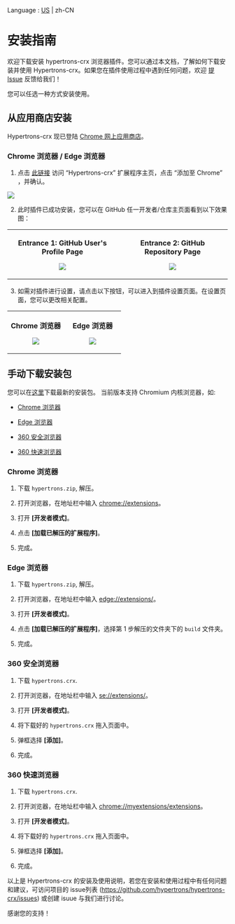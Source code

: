 Language : [US](./INSTALLATION.md) | zh-CN

# 安装指南

欢迎下载安装 hypertrons-crx 浏览器插件。您可以通过本文档，了解如何下载安装并使用 Hypertrons-crx。如果您在插件使用过程中遇到任何问题，欢迎 [提 Issue](https://github.com/hypertrons/hypertrons-crx/issues) 反馈给我们！

您可以任选一种方式安装使用。

## 从应用商店安装

Hypertrons-crx 现已登陆 [Chrome 网上应用商店](https://chrome.google.com/webstore/detail/hypertrons-crx/jkgfcnkgfapbckbpgobmgiphpknkiljm)。

### Chrome 浏览器 / Edge 浏览器

1. 点击 [此链接](https://chrome.google.com/webstore/detail/hypertrons-crx/jkgfcnkgfapbckbpgobmgiphpknkiljm?hl=zh-CN) 访问 “Hypertrons-crx” 扩展程序主页，点击 “添加至 Chrome” ，并确认。

<img src="https://hypertrons.oss-cn-shanghai.aliyuncs.com/images/installation-cws-zh-CN.png">

2. 此时插件已成功安装，您可以在 GitHub 任一开发者/仓库主页面看到以下效果图：

<table>
	<tr>
		<th width="50%">
			<p>Entrance 1: GitHub User's Profile Page
			<p><img src="https://hypertrons.oss-cn-shanghai.aliyuncs.com/images/readme-perceptor-entrance-1-zh-CN.png">
		<th width="50%">
			<p>Entrance 2: GitHub Repository Page
			<p><img src="https://hypertrons.oss-cn-shanghai.aliyuncs.com/images/readme-perceptor-entrance-2-zh-CN.png">
</table>

3. 如需对插件进行设置，请点击以下按钮，可以进入到插件设置页面。在设置页面，您可以更改相关配置。

<table>
	<tr>
		<th width="50%">
      <p> Chrome 浏览器
      <p> <img src="https://hypertrons.oss-cn-shanghai.aliyuncs.com/images/installation-chrome-ext-setting-zh-CN.png">
		<th width="50%">
			<p> Edge 浏览器
      <p> <img src="https://hypertrons.oss-cn-shanghai.aliyuncs.com/images/installation-edge-ext-setting-zh-CN.png">
</table>

## 手动下载安装包

您可以在[这里](https://github.com/hypertrons/hypertrons-crx/releases)下载最新的安装包。 当前版本支持 Chromium 内核浏览器，如:

- [Chrome 浏览器](#chrome)

- [Edge 浏览器](#edge)

- [360 安全浏览器](#360-safety)

- [360 快速浏览器](#360-speed)
 
### <a id="chrome"></a> Chrome 浏览器

1. 下载 `hypertrons.zip`, 解压。

2. 打开浏览器，在地址栏中输入 [chrome://extensions](chrome://extensions)。

3. 打开 **[开发者模式]**。

4. 点击 **[加载已解压的扩展程序]**。

5. 完成。

### <a id="edge"></a> Edge 浏览器

1. 下载 `hypertrons.zip`, 解压。

2. 打开浏览器，在地址栏中输入 [edge://extensions/](edge://extensions/)。

3. 打开 **[开发者模式]**。

4. 点击 **[加载已解压的扩展程序]**，选择第 1 步解压的文件夹下的 `build` 文件夹。

5. 完成。

### <a id="360-safety"> 360 安全浏览器

1. 下载 `hypertrons.crx`.

2. 打开浏览器，在地址栏中输入 [se://extensions/](se://extensions/)。

3. 打开 **[开发者模式]**。

4. 将下载好的 `hypertrons.crx` 拖入页面中。

5. 弹框选择 **[添加]**。

6. 完成。

### <a id="360-speed">360 快速浏览器

1. 下载 `hypertrons.crx`.

2. 打开浏览器，在地址栏中输入 [chrome://myextensions/extensions](chrome://myextensions/extensions)。

3. 打开 **[开发者模式]**。

4. 将下载好的 `hypertrons.crx` 拖入页面中。

5. 弹框选择 **[添加]**。

6. 完成。


以上是 Hypertrons-crx 的安装及使用说明，若您在安装和使用过程中有任何问题和建议，可访问项目的 issue列表 (https://github.com/hypertrons/hypertrons-crx/issues) 或创建 isuue 与我们进行讨论。

感谢您的支持！

